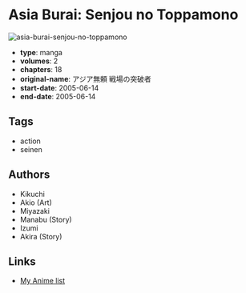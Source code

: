 # Asia Burai: Senjou no Toppamono

![asia-burai-senjou-no-toppamono](https://cdn.myanimelist.net/images/manga/3/166845.jpg)

-   **type**: manga
-   **volumes**: 2
-   **chapters**: 18
-   **original-name**: アジア無頼 戦場の突破者
-   **start-date**: 2005-06-14
-   **end-date**: 2005-06-14

## Tags

-   action
-   seinen

## Authors

-   Kikuchi
-   Akio (Art)
-   Miyazaki
-   Manabu (Story)
-   Izumi
-   Akira (Story)

## Links

-   [My Anime list](https://myanimelist.net/manga/94145/Asia_Burai__Senjou_no_Toppamono)
